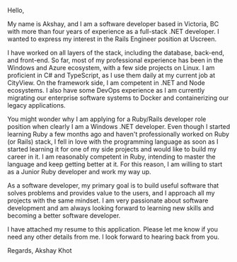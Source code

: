 Hello,

My name is Akshay, and I am a software developer based in Victoria, BC with more than four years of experience as a full-stack .NET developer. I wanted to express my interest in the Rails Engineer position at Uscreen. 

I have worked on all layers of the stack, including the database, back-end, and front-end. So far, most of my professional experience has been in the Windows and Azure ecosystem, with a few side projects on Linux. I am proficient in C# and TypeScript, as I use them daily at my current job at CityView. On the framework side, I am competent in .NET and Node ecosystems. I also have some DevOps experience as I am currently migrating our enterprise software systems to Docker and containerizing our legacy applications.

You might wonder why I am applying for a Ruby/Rails developer role position when clearly I am a Windows .NET developer. Even though I started learning Ruby a few months ago and haven't professionally worked on Ruby (or Rails) stack, I fell in love with the programming language as soon as I started learning it for one of my side projects and would like to build my career in it. I am reasonably competent in Ruby, intending to master the language and keep getting better at it. For this reason, I am willing to start as a Junior Ruby developer and work my way up. 

As a software developer, my primary goal is to build useful software that solves problems and provides value to the users, and I approach all my projects with the same mindset. I am very passionate about software development and am always looking forward to learning new skills and becoming a better software developer. 

I have attached my resume to this application. Please let me know if you need any other details from me. I look forward to hearing back from you.

Regards,
Akshay Khot